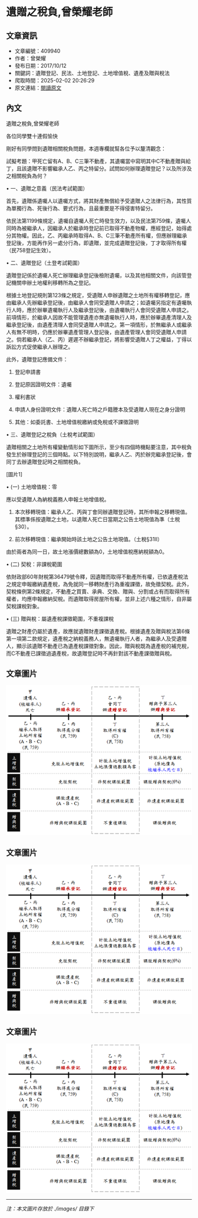 # 遺贈之稅負,曾榮耀老師

## 文章資訊
- 文章編號：409940
- 作者：曾榮耀
- 發布日期：2017/10/12
- 關鍵詞：遺贈登記、民法、土地登記、土地增值稅、遺產及贈與稅法
- 爬取時間：2025-02-02 20:26:29
- 原文連結：[閱讀原文](https://real-estate.get.com.tw/Columns/detail.aspx?no=409940)

## 內文
遺贈之稅負,曾榮耀老師

各位同學雙十連假愉快

剛好有同學問到遺贈相關稅負問題，本週專欄就幫各位予以釐清觀念：

試擬考題：甲死亡留有A、B、C三筆不動產，其遺囑當中寫明其中C不動產贈與給丁，且該遺贈不影響繼承人乙、丙之特留分。試問如何辦理遺贈登記？以及所涉及之相關稅負為何？

• 一、遺贈之意義（民法考試範圍）

首先，遺贈係遺囑人以遺囑方式，將其財產無償給予受遺贈人之法律行為，其性質為單獨行為、死後行為、要式行為，且最重要是不得侵害特留分。

依民法第1199條規定，遺囑自遺囑人死亡時發生效力，以及民法第759條，遺囑人同時為被繼承人，因繼承人於繼承時登記前已取得不動產物權，應經登記，始得處分其物權。因此，乙、丙繼承時取得A、B、C三筆不動產所有權，但應辦理繼承登記後，方能再作另一處分行為，即遺贈，並完成遺贈登記後，丁才取得所有權（民758登記生效）。

• 二、遺贈登記（土登考試範圍）

遺贈登記係於遺囑人死亡辦理繼承登記後檢附遺囑，以及其他相關文件，向該管登記機關申辦土地權利移轉所為之登記。

根據土地登記規則第123條之規定，受遺贈人申辦遺贈之土地所有權移轉登記，應由繼承人先辦繼承登記後，由繼承人會同受遺贈人申請之；如遺囑另指定有遺囑執行人時，應於辦畢遺囑執行人及繼承登記後，由遺囑執行人會同受遺贈人申請之。前項情形，於繼承人因故不能管理遺產亦無遺囑執行人時，應於辦畢遺產清理人及繼承登記後，由遺產清理人會同受遺贈人申請之。第一項情形，於無繼承人或繼承人有無不明時，仍應於辦畢遺產管理人登記後，由遺產管理人會同受遺贈人申請之。倘若繼承人（乙、丙）遲遲不辦繼承登記，將影響受遺贈人丁之權益，丁得以訴訟方式促使繼承人辦理之。

此外，遺贈登記應備文件：

1. 登記申請書

2. 登記原因證明文件：遺囑

3. 權利書狀

4. 申請人身份證明文件：遺贈人死亡時之戶籍謄本及受遺贈人現在之身分證明

5. 其他：如委託書、土地增值稅繳納或免稅或不課徵證明

• 三、遺贈登記之稅負（土稅考試範圍）

遺贈相關之土地所有權變動情形如下圖所示，至少有四個時機點要注意，其中稅負發生於辦理登記的三個時點。以下特別說明，繼承人乙、丙於辦完繼承登記後，會同丁去辦遺贈登記時之相關稅負。

[圖片1]

• (一) 土地增值稅：零

應以受遺贈人為納稅義務人申報土地增值稅。

1. 本次移轉現值：繼承人乙、丙與丁會同辦遺贈登記時，其所申報之移轉現值。其標準係按遺贈之土地，以遺贈人死亡日當期之公告土地現值為準（土稅§30）。

2. 前次移轉現值：繼承開始時該土地之公告土地現值。（土稅§31II）

由於兩者為同一日，故土地漲價總數額為0，土地增值稅應納稅額為0。

• (二) 契稅：非課稅範圍

依財政部60年財稅第36479號令釋，因遺贈而取得不動產所有權，已依遺產稅法之規定申報繳納遺產稅，為免就同一移轉財產行為重複課徵，故免徵契稅。此外，契稅條例第2條規定，不動產之買賣、承典、交換、贈與、分割或占有而取得所有權者，均應申報繳納契稅。而遺贈取得房屋所有權，並非上述六種之情形，自非屬契稅課稅對象。

• (三) 贈與稅：屬遺產稅課徵範圍，不重複課稅

遺贈之財產仍屬於遺產，故應就遺贈財產課徵遺產稅。根據遺產及贈與稅法第6條第一項第二款規定，遺產稅之納稅義務人，無遺囑執行人者，為繼承人及受遺贈人，顯示該遺贈不動產已為遺產稅課徵對象。因此，贈與稅既為遺產稅的補充稅，而C不動產已課徵過遺產稅，故遺贈登記時不再針對該不動產課徵贈與稅。

## 文章圖片

![圖片1](./images/409940_6e26b572.png)

## 文章圖片

![圖片1](./images/409940_6e26b572.png)

## 文章圖片

![圖片1](./images/409940_6e26b572.png)


---
*注：本文圖片存放於 ./images/ 目錄下*
